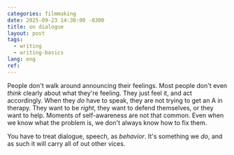 ```yaml
---
categories: filmmaking
date: 2025-09-23 14:38:00 -0300
title: on dialogue
layout: post
tags:
  - writing
  - writing-basics
lang: eng
ref: 
---
```


People don't walk around announcing their feelings. Most people don't even *think* clearly about what they're feeling. They just feel it, and act accordingly. When they *do* have to speak, they are not trying to get an A in therapy. They want to be *right*, they want to defend themselves, or they want to help. Moments of self-awareness are not that common. Even when we know what the problem is, we don't always know how to fix them.

You have to treat dialogue, speech, as *behavior*. It's something we *do*, and as such it will carry all of out other vices.